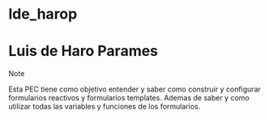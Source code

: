 # lde_harop
# Luis de Haro Parames
> [!NOTE]
> Esta PEC tiene como objetivo entender y saber como construir y configurar formularios reactivos y formularios templates.
> Ademas de saber y como utilizar todas las variables y funciones de los formularios. 
